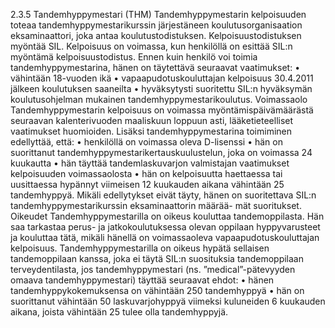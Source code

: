 2.3.5 Tandemhyppymestari (THM)
Tandemhyppymestarin kelpoisuuden toteaa tandemhyppymestarikurssin järjestäneen koulutusorganisaation eksaminaattori,
joka antaa koulutustodistuksen. Kelpoisuustodistuksen myöntää SIL. Kelpoisuus on voimassa, kun
henkilöllä on esittää SIL:n myöntämä kelpoisuustodistus. Ennen kuin henkilö voi toimia tandemhyppymestarina,
hänen on täytettävä seuraavat vaatimukset:
• vähintään 18-vuoden ikä
• vapaapudotuskouluttajan kelpoisuus 30.4.2011 jälkeen koulutuksen saaneilta
• hyväksytysti suoritettu SIL:n hyväksymän koulutusohjelman mukainen tandemhyppymestarikoulutus.
Voimassaolo
Tandemhyppymestarin kelpoisuus on voimassa myöntämispäivämäärästä seuraavan kalenterivuoden maaliskuun
loppuun asti, lääketieteelliset vaatimukset huomioiden. Lisäksi tandemhyppymestarina toimiminen edellyttää, että:
• henkilöllä on voimassa oleva D-lisenssi
• hän on suorittanut tandemhyppymestarikertauskuulustelun, joka on voimassa 24 kuukautta
• hän täyttää tandemlaskuvarjon valmistajan vaatimukset kelpoisuuden voimassaolosta
• hän on kelpoisuutta haettaessa tai uusittaessa hypännyt viimeisen 12 kuukauden aikana vähintään 25 tandemhyppyä.
Mikäli edellytykset eivät täyty, hänen on suoritettava SIL:n tandemhyppymestarikurssin eksaminaattorin määrää-
mät suoritukset.
Oikeudet
Tandemhyppymestarilla on oikeus kouluttaa tandemoppilasta. Hän saa tarkastaa perus- ja jatkokoulutuksessa olevan
oppilaan hyppyvarusteet ja kouluttaa tätä, mikäli hänellä on voimassaoleva vapaapudotuskouluttajan kelpoisuus.
Tandemhyppymestarilla on oikeus hypätä sellaisen tandemoppilaan kanssa, joka ei täytä SIL:n suosituksia tandemoppilaan
terveydentilasta, jos tandemhyppymestari (ns. ”medical”-pätevyyden omaava tandemhyppymestari)
täyttää seuraavat ehdot:
• hänen tandemhyppykokemuksensa on vähintään 250 tandemhyppyä
• hän on suorittanut vähintään 50 laskuvarjohyppyä viimeksi kuluneiden 6 kuukauden aikana, joista vähintään 25
tulee olla tandemhyppyjä.
